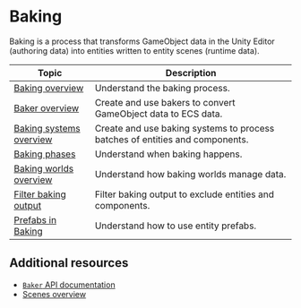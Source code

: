 
# Baking

Baking is a process that transforms GameObject data in the Unity Editor (authoring data) into entities written to entity scenes (runtime data).

|**Topic**|**Description**|
|---|---|
|[Baking overview](baking-overview.md)|Understand the baking process.|
|[Baker overview](baking-baker-overview.md)| Create and use bakers to convert GameObject data to ECS data.|
|[Baking systems overview](baking-baking-systems-overview.md)|Create and use baking systems to process batches of entities and components.||
|[Baking phases](baking-phases.md)|Understand when baking happens.|
|[Baking worlds overview](baking-baking-worlds-overview.md)|Understand how baking worlds manage data.|
|[Filter baking output](baking-filter-output.md)|Filter baking output to exclude entities and components.|
|[Prefabs in Baking](baking-prefabs.md)|Understand how to use entity prefabs.|

## Additional resources

* [`Baker` API documentation](xref:Unity.Entities.Baker`1) 
* [Scenes overview](conversion-scene-overview.md)
